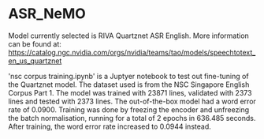 # ASR_NeMO

Model currently selected is RIVA Quartznet ASR English. More information can be found at: https://catalog.ngc.nvidia.com/orgs/nvidia/teams/tao/models/speechtotext_en_us_quartznet 

'nsc corpus training.ipynb' is a Juptyer notebook to test out fine-tuning of the Quartznet model. The dataset used is from the NSC Singapore English Corpus Part 1. The model was trained with 23871 lines, validated with 2373 lines and tested with 2373 lines. The out-of-the-box model had a word error rate of 0.0900. Training was done by freezing the encoder and unfreezing the batch normalisation, running for a total of 2 epochs in 636.485 seconds. After training, the word error rate increased to 0.0944 instead.
